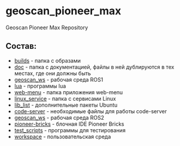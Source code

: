 # geoscan_pioneer_max
Geoscan Pioneer Max Repository

## Состав:
* [builds](https://github.com/IlyaDanilenko/geoscan_pioneer_max/tree/master/builds) - папка с образами
* [doc](https://github.com/IlyaDanilenko/geoscan_pioneer_max/tree/master/doc) - папка с документацией, файлы в ней дублируются в тех местах, где они должны быть
* [geoscan_ws](https://github.com/IlyaDanilenko/geoscan_pioneer_max/tree/master/geoscan_ws) - рабочая среда ROS1
* [lua](https://github.com/IlyaDanilenko/geoscan_pioneer_max/tree/master/lua) - программы lua
* [web-menu](https://github.com/IlyaDanilenko/geoscan_pioneer_max/tree/master/web-menu) - папка приложения web-menu
* [linux_service](https://github.com/IlyaDanilenko/geoscan_pioneer_max/tree/master/linux_service) - папка с сервисами Linux
* [lib_list](https://github.com/IlyaDanilenko/geoscan_pioneer_max/blob/master/lib_list.txt) - дополнительные пакеты Ubuntu
* [code-server](https://github.com/IlyaDanilenko/geoscan_pioneer_max/tree/master/code-server) - необходимые файлы для работы code-server
* [geoscan_ws](https://github.com/IlyaDanilenko/geoscan_pioneer_max/tree/master/geoscan_ws2/src) - рабочая среда ROS2
* [pioneer-bricks](https://github.com/IlyaDanilenko/geoscan_pioneer_max/tree/master/pioneer-bricks) - блочная IDE Pioneer Bricks
* [test_scripts](https://github.com/IlyaDanilenko/geoscan_pioneer_max/tree/master/test_scripts) - программы для тестирования
* [workspace](https://github.com/IlyaDanilenko/geoscan_pioneer_max/tree/master/workspace) - пользовательская среда

